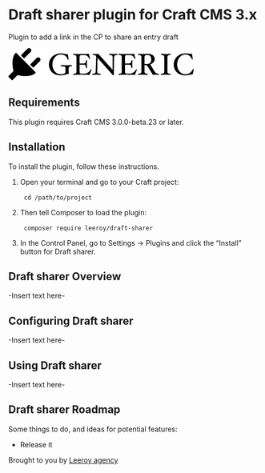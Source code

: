 # Draft sharer plugin for Craft CMS 3.x

Plugin to add a link in the CP to share an entry draft

![Screenshot](resources/img/plugin-logo.png)

## Requirements

This plugin requires Craft CMS 3.0.0-beta.23 or later.

## Installation

To install the plugin, follow these instructions.

1. Open your terminal and go to your Craft project:

        cd /path/to/project

2. Then tell Composer to load the plugin:

        composer require leeroy/draft-sharer

3. In the Control Panel, go to Settings → Plugins and click the “Install” button for Draft sharer.

## Draft sharer Overview

-Insert text here-

## Configuring Draft sharer

-Insert text here-

## Using Draft sharer

-Insert text here-

## Draft sharer Roadmap

Some things to do, and ideas for potential features:

* Release it

Brought to you by [Leeroy agency](https://github.com/Leeroy-agency)
